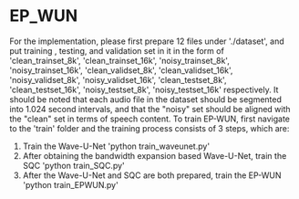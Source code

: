 # EP_WUN

For the implementation, please first prepare 12 files under './dataset', and put training , testing, and validation set in it in the form of 'clean_trainset_8k', 'clean_trainset_16k', 'noisy_trainset_8k', 'noisy_trainset_16k', 'clean_validset_8k', 'clean_validset_16k', 'noisy_validset_8k', 'noisy_validset_16k', 'clean_testset_8k', 'clean_testset_16k', 'noisy_testset_8k', 'noisy_testset_16k' respectively.
It should be noted that each audio file in the dataset should be segmented into 1.024 second intervals, and that the "noisy" set should be aligned with the "clean" set in terms of speech content.
To train EP-WUN, first navigate to the 'train' folder and the training process consists of 3 steps, which are:
1. Train the Wave-U-Net
'python train_waveunet.py'
2. After obtaining the bandwidth expansion based Wave-U-Net, train the SQC
'python train_SQC.py'
3. After the Wave-U-Net and SQC are both prepared, train the EP-WUN
'python train_EPWUN.py'